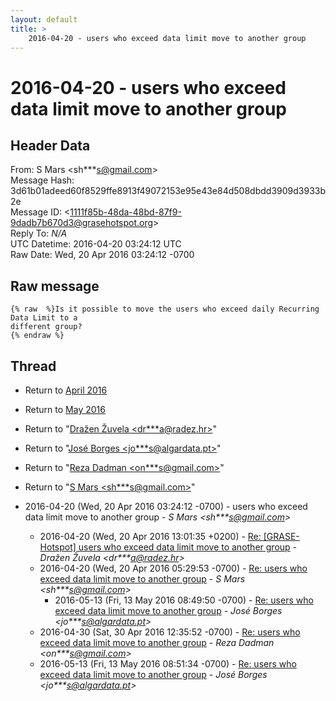 ```yaml
---
layout: default
title: >
    2016-04-20 - users who exceed data limit move to another group
---
```


# 2016-04-20 - users who exceed data limit move to another group

## Header Data

From: S Mars \<sh***s@gmail.com\><br>
Message Hash: 3d61b01adeed60f8529ffe8913f49072153e95e43e84d508dbdd3909d3933b2e<br>
Message ID: \<1111f85b-48da-48bd-87f9-9dadb7b670d3@grasehotspot.org\><br>
Reply To: _N/A_<br>
UTC Datetime: 2016-04-20 03:24:12 UTC<br>
Raw Date: Wed, 20 Apr 2016 03:24:12 -0700<br>

## Raw message

```
{% raw  %}Is it possible to move the users who exceed daily Recurring Data Limit to a 
different group?
{% endraw %}
```

## Thread

+ Return to [April 2016](/archive/2016/04)
+ Return to [May 2016](/archive/2016/05)

+ Return to "[Dražen Žuvela <dr***a<span>@</span>radez.hr>](/authors/dr___a_at_radez_hr)"
+ Return to "[José Borges <jo***s<span>@</span>algardata.pt>](/authors/jo___s_at_algardata_pt)"
+ Return to "[Reza Dadman <on***s<span>@</span>gmail.com>](/authors/on___s_at_gmail_com)"
+ Return to "[S Mars <sh***s<span>@</span>gmail.com>](/authors/sh___s_at_gmail_com)"

+ 2016-04-20 (Wed, 20 Apr 2016 03:24:12 -0700) - users who exceed data limit move to another group - _S Mars \<sh***s@gmail.com\>_
  + 2016-04-20 (Wed, 20 Apr 2016 13:01:35 +0200) - [Re: [GRASE-Hotspot] users who exceed data limit move to another group](/archive/2016/04/7cabab5f14e875a0026e1ea4ba4e72a6ab053ea77c101eaa66dc25eb312a4048) - _Dražen Žuvela \<dr***a@radez.hr\>_
  + 2016-04-20 (Wed, 20 Apr 2016 05:29:53 -0700) - [Re: users who exceed data limit move to another group](/archive/2016/04/7afcaecafb86c1b7c218e4af4847e17764afd178c864a08d65d9d4fb0dd39729) - _S Mars \<sh***s@gmail.com\>_
    + 2016-05-13 (Fri, 13 May 2016 08:49:50 -0700) - [Re: users who exceed data limit move to another group](/archive/2016/05/af4ec4abe82199bf2a32cbc8e199d544157bba4a3aa7f5dfd36684626e28e897) - _José Borges \<jo***s@algardata.pt\>_
  + 2016-04-30 (Sat, 30 Apr 2016 12:35:52 -0700) - [Re: users who exceed data limit move to another group](/archive/2016/04/286327fa6993c74a06e7cb49aef7946511435112519b891edeb5769cd6b135a0) - _Reza Dadman \<on***s@gmail.com\>_
  + 2016-05-13 (Fri, 13 May 2016 08:51:34 -0700) - [Re: users who exceed data limit move to another group](/archive/2016/05/05cc25871945fb4d7e6286a976c5ff54a342c34c134b95fdd668fb28ab4c10c8) - _José Borges \<jo***s@algardata.pt\>_

